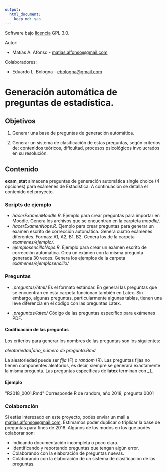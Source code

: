 ```yaml
---
output:
  html_document:
    keep_md: yes
---
```


Software bajo [licencia](./LICENSE.txt) GPL 3.0.

Autor:  

* Matías A. Afonso - matias.alfonso@gmail.com

Colaboradores:  

* Eduardo L. Bologna - ebologna@gmail.com



# Generación automática de preguntas de estadística.

## Objetivos

1. Generar una base de preguntas de generación automática.

2. Generar un sistema de clasificación de estas preguntas, según criterios de: contenidos teóricos, dificultad, procesos psicológicos involucrados en su resolución.


## Contenido
**exam_stat** almacena preguntas de generación automática single choice (4 opciones) para exámenes de Estadística.
A continuación se detalla el contenido del proyecto.

### Scripts de ejemplo
* *hacerExamenMoodle.R*. Ejemplo para crear preguntas para importar en Moodle. Genera los archivos que se encuentran en la carpteta *moodle/*.  
* *hacerExamenNops.R*. Ejemplo para crear preguntas para generar un examen escrito de corrección automática. Genera cuatro exámenes diferentes. Formas: A1, A2, B1, B2. Genera los de la carpeta *examenes/ejemplo/*.  
* *ejemplosencilloNops.R*. Ejemplo para crear un exámen escrito de corrección automática. Crea un exámen con la misma pregunta generada 30 veces. Genera los ejemplos de la carpeta *examenes/ejemplosencillo/*

### Preguntas

* *.preguntas/html/* Es el formato estándar. En general las preguntas que se encuentran en esta carpeta funcionan también en Latex. Sin embargo, algunas preguntas, particularmente algunas tablas, tienen una leve diferencia en el código con las preguntas Latex.

* *.preguntas/latex/* Código de las preguntas específico para exámenes PDF.

#### Codificación de las preguntas 
Los criterios para generar los nombres de las preguntas son los siguientes:

 *aleatoriedad|año_número de pregunta.Rmd*  

La aleatoriedad puede ser *fija* (F) o *random* (R). Las preguntas fijas no tienen componentes aleatorios, es decir, siempre se generará exactamente la misma pregunta. Las preguntas específicas de **latex** terminan con **_L**.

#### Ejemplo  

"R2018_0001.Rmd" Corresponde R de random, año 2018, pregunta 0001  

### Colaboración
Si estás interesado en este proyecto, podés enviar un mail a matias.alfonso@gmail.com. Estimamos poder duplicar o triplicar la base de preguntas para fines de 2018. Algunos de los modos en los que podés colaborar son:  

* Indicando documentación incompleta o poco clara.  
* Identificando y reportando preguntas que tengan algún error.  
* Colaborando con la elaboración de preguntas nuevas.  
* Colaborando con la elaboración de un sistema de clasificación de las preguntas.
